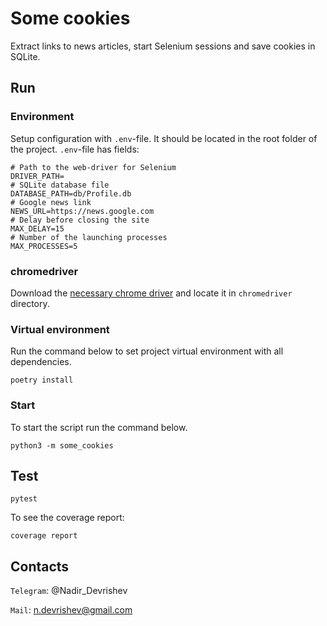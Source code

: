 # Some cookies

Extract links to news articles, start Selenium sessions and save cookies in 
SQLite.

## Run

### Environment
Setup configuration with `.env`-file. It should be 
located in the root folder of the project. `.env`-file has fields:
```commandline
# Path to the web-driver for Selenium
DRIVER_PATH=
# SQLite database file
DATABASE_PATH=db/Profile.db
# Google news link
NEWS_URL=https://news.google.com
# Delay before closing the site
MAX_DELAY=15
# Number of the launching processes
MAX_PROCESSES=5
```

### chromedriver
Download the 
[necessary chrome driver](#https://chromedriver.storage.googleapis.com/index.html)
and locate it in `chromedriver` directory.

### Virtual environment
Run the command below to set project virtual environment with all dependencies.
```commandline
poetry install
```

### Start
To start the script run the command below.
```commandline
python3 -m some_cookies
```

## Test
```commandline
pytest
```

To see the coverage report:
```commandline
coverage report
```


## Contacts

`Telegram`: @Nadir_Devrishev

`Mail`: n.devrishev@gmail.com
